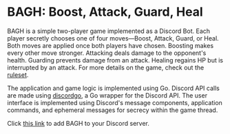 # BAGH: Boost, Attack, Guard, Heal

BAGH is a simple two-player game implemented as a Discord Bot. Each player secretly chooses one of four moves—Boost, Attack, Guard, or Heal. Both moves are applied once both players have chosen. Boosting makes every other move stronger. Attacking deals damage to the opponent's health. Guarding prevents damage from an attack. Healing regains HP but is interrupted by an attack. For more details on the game, check out the [ruleset](https://github.com/hwacha/bagh/blob/main/rules.md).

The application and game logic is implemented using Go. Discord API calls are made using [discordgo](https://github.com/bwmarrin/discordgo), a Go wrapper for the Discord API. The user interface is implemented using Discord's message components, application commands, and ephemeral messages for secrecy within the game thread.

Click [this link](https://discord.com/oauth2/authorize?client_id=1291027616702402632&permissions=397552921648&integration_type=0&scope=bot+applications.commands) to add BAGH to your Discord server.
